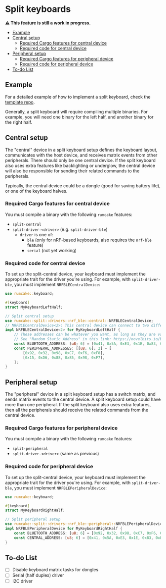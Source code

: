 # Split keyboards

**⚠ This feature is still a work in progress.**

<!--toc:start-->

- [Example](#example)
- [Central setup](#central-setup)
  - [Required Cargo features for central device](#required-cargo-features-for-central-device)
  - [Required code for central device](#required-code-for-central-device)
- [Peripheral setup](#peripheral-setup)
  - [Required Cargo features for peripheral device](#required-cargo-features-for-peripheral-device)
  - [Required code for peripheral device](#required-code-for-peripheral-device)
- [To-do List](#to-do-list)
<!--toc:end-->

## Example

For a detailed example of how to implement a split keyboard, check the
[template repo](https://github.com/Univa/rumcake-templates).

Generally, a split keyboard will require compiling multiple binaries. For example, you will need one binary for the left half, and another binary for the right half.

## Central setup

The "central" device in a split keyboard setup defines the keyboard layout, communicates with the host device, and receives matrix events from other peripherals. There should only be one central device.
If the split keyboard also uses extra features like backlighting or underglow, the central device will also be responsible for sending their related commands to the peripherals.

Typically, the central device could be a dongle (good for saving battery life), or one of the keyboard halves.

### Required Cargo features for central device

You must compile a binary with the following `rumcake` features:

- `split-central`
- `split-driver-<driver>` (e.g. `split-driver-ble`)
  - `driver` is one of:
    - `ble` (only for nRF-based keyboards, also requires the `nrf-ble` feature)
    - `serial` (not yet working)

### Required code for central device

To set up the split-central device, your keyboard must implement the appropriate trait for the driver you're using.
For example, with `split-driver-ble`, you must implement `NRFBLECentralDevice`:

```rust
use rumcake::keyboard;

#[keyboard]
struct MyKeyboardLeftHalf;

// Split central setup
use rumcake::split::drivers::nrf_ble::central::NRFBLECentralDevice;
// NRFBLECentralDevice<2>: This central device can connect to two different peripherals
impl NRFBLECentralDevice<2> for MyKeyboardLeftHalf {
    // These addresses can be whatever you want, as long as they are valid "Random Static" bluetooth addresses.
    // See "Random Static Address" in this link: https://novelbits.io/bluetooth-address-privacy-ble/
    const BLUETOOTH_ADDRESS: [u8; 6] = [0x41, 0x5A, 0xE3, 0x1E, 0x83, 0xE7];
    const PERIPHERAL_ADDRESSES: [[u8; 6]; 2] = [
        [0x92, 0x32, 0x98, 0xC7, 0xF6, 0xF8],
        [0x15, 0xD6, 0x88, 0x85, 0x98, 0xF7],
    ];
}
```

## Peripheral setup

The "peripheral" device in a split keyboard setup has a switch matrix, and sends matrix events to the central device. A split keyboard setup could have more than one peripheral.
If the split keyboard also uses extra features, then all the peripherals should receive the related commands from the central device.

### Required Cargo features for peripheral device

You must compile a binary with the following `rumcake` features:

- `split-peripheral`
- `split-driver-<driver>` (same as previous)

### Required code for peripheral device

To set up the split-central device, your keyboard must implement the appropriate trait for the driver you're using.
For example, with `split-driver-ble`, you must implement `NRFBLEPeripheralDevice`:

```rust
use rumcake::keyboard;

#[keyboard]
struct MyKeyboardRightHalf;

// Split peripheral setup
use rumcake::split::drivers::nrf_ble::peripheral::NRFBLEPeripheralDevice;
impl NRFBLEPeripheralDevice for MyKeyboardRightHalf {
    const BLUETOOTH_ADDRESS: [u8; 6] = [0x92, 0x32, 0x98, 0xC7, 0xF6, 0xF8];
    const CENTRAL_ADDRESS: [u8; 6] = [0x41, 0x5A, 0xE3, 0x1E, 0x83, 0xE7]; // Must match the address specified in the left half
}
```

## To-do List

- [ ] Disable keyboard matrix tasks for dongles
- [ ] Serial (half duplex) driver
- [ ] I2C driver
